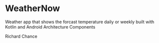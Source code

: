 # WeatherNow
Weather app that shows the forcast temperature daily or weekly built with Kotlin and Android Architecture Components

Richard Chance
